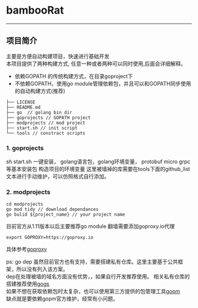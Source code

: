 # bambooRat
***
## 项目简介
主要是方便自动构建项目，快速进行基础开发  
本项目提供了两种构建方式, 任意一种或者两种可以同时使用,后面会详细解释。   
* 依赖GOPATH 的传统构建方式，在目录goproject下
* 不依赖GOPATH，使用go module管理依赖包，并且可以和GOPATH同步使用的自动构建方式(推荐)  
```
├── LICENSE 
├── README.md
├── go  // golang bin dir
├── goprojects // GOPATH project
├── modprojects // mod project
├── start.sh // init script
└── tools // constract scripts
```
### 1. goprojects  
sh start.sh 
一键安装， golang语言包，golang环境变量， protobuf micro grpc等基本安装包
构造项目的环境变量
这里被墙掉的库需要在tools下面的github_list文本进行手动维护，可以仿照格式自行添加。
### 2. modprojects  
```
cd modprojects
go mod tidy // download dependances
go bulid ${project_name} // your project name
```  
目前官方从1.11版本以后主要推荐go module
翻墙需要添加goproxy.io代理
```
export GOPROXY=https://goproxy.io
```

具体参考[goproxy](https://github.com/goproxyio/goproxy)

ps: go dep 虽然目前官方也有支持，需要搭建私有仓库。这里主要基于公共框架，所以没有列入该方案。  
dep在处理被墙的域名方面没有优势，，如果自行开发推荐使用。
相关私有仓库的搭建推荐使用[gogs](https://github.com/gogs/gogs)  
如果不想在获取依赖包时太复杂，也可以使用第三方提供的包管理工具[gopm](https://github.com/gpmgo/gopm)  
缺点就是要依赖gopm官方维护，经常有小问题。



